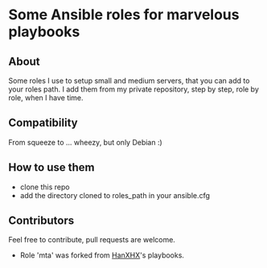 Some Ansible roles for marvelous playbooks
==========================================

About
-----

Some roles I use to setup small and medium servers, that you can add to your roles path.
I add them from my private repository, step by step, role by role, when I have time.

Compatibility
-------------

From squeeze to ... wheezy, but only Debian :)


How to use them
---------------

- clone this repo
- add the directory cloned to roles\_path in your ansible.cfg


Contributors
------------

Feel free to contribute, pull requests are welcome.

- Role 'mta' was forked from [HanXHX](https://github.com/HanXHX/my-ansible-playbooks/)'s playbooks.
